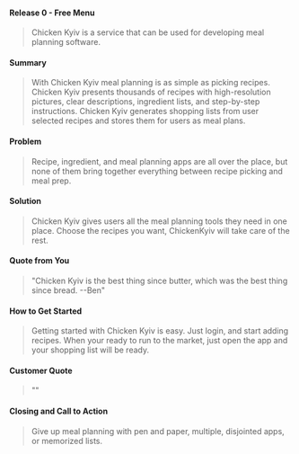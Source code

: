 

#### Release 0 - Free Menu


  > Chicken Kyiv is a service that can be used for developing meal planning software.

#### Summary ##
  > With Chicken Kyiv meal planning is as simple as picking recipes. Chicken Kyiv presents thousands of recipes with high-resolution pictures, clear descriptions, ingredient lists, and step-by-step instructions. Chicken Kyiv generates shopping lists from user selected recipes and stores them for users as meal plans.

#### Problem ##
  > Recipe, ingredient, and meal planning apps are all over the place, but none of them bring together everything between recipe picking and meal prep.

#### Solution ##
  > Chicken Kyiv gives users all the meal planning tools they need in one place. Choose the recipes you want, ChickenKyiv will take care of the rest.

#### Quote from You ##
  > "Chicken Kyiv is the best thing since butter, which was the best thing since bread. --Ben"

#### How to Get Started ##
  > Getting started with Chicken Kyiv is easy. Just login, and start adding recipes. When your ready to run to the market, just open the app and your shopping list will be ready.

#### Customer Quote ##
  > ""

#### Closing and Call to Action ##
  > Give up meal planning with pen and paper, multiple, disjointed apps, or memorized lists.

